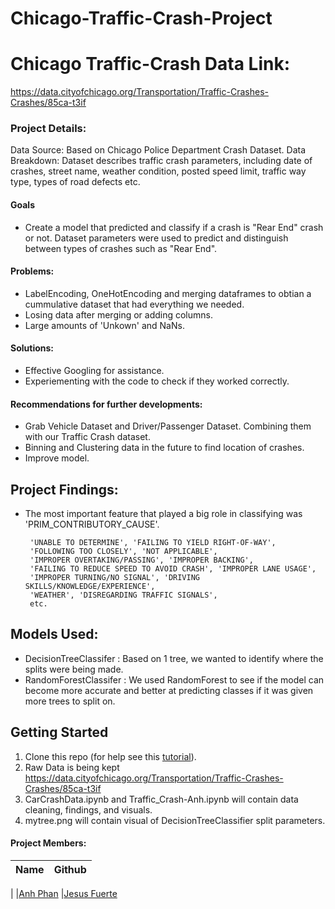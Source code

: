# Chicago-Traffic-Crash-Project


# Chicago Traffic-Crash Data Link:
https://data.cityofchicago.org/Transportation/Traffic-Crashes-Crashes/85ca-t3if



### Project Details:
Data Source: Based on Chicago Police Department Crash Dataset. 
Data Breakdown: Dataset describes traffic crash parameters, including date of crashes, street name, weather condition, posted speed limit, traffic way type, types of road defects etc. 


#### Goals  
- Create a model that predicted and classify if a crash is "Rear End" crash or not. Dataset parameters were used to predict and distinguish between types of crashes such as "Rear End". 

#### Problems:
- LabelEncoding, OneHotEncoding and merging dataframes to obtian a cummulative dataset that had everything we needed.
- Losing data after merging or adding columns. 
- Large amounts of 'Unkown' and NaNs.

#### Solutions:
- Effective Googling for assistance.
- Experiementing with the code to check if they worked correctly. 

#### Recommendations for further developments:
- Grab Vehicle Dataset and Driver/Passenger Dataset. Combining them with our Traffic Crash dataset. 
- Binning and Clustering data in the future to find location of crashes.
- Improve model.


  
## Project Findings:
- The most important feature that played a big role in classifying was 'PRIM_CONTRIBUTORY_CAUSE'.

       'UNABLE TO DETERMINE', 'FAILING TO YIELD RIGHT-OF-WAY',
       'FOLLOWING TOO CLOSELY', 'NOT APPLICABLE',
       'IMPROPER OVERTAKING/PASSING', 'IMPROPER BACKING',
       'FAILING TO REDUCE SPEED TO AVOID CRASH', 'IMPROPER LANE USAGE',
       'IMPROPER TURNING/NO SIGNAL', 'DRIVING SKILLS/KNOWLEDGE/EXPERIENCE',
       'WEATHER', 'DISREGARDING TRAFFIC SIGNALS',
       etc.

## Models Used:
- DecisionTreeClassifer : Based on 1 tree, we wanted to identify where the splits were being made.
- RandomForestClassifer : We used RandomForest to see if the model can become more accurate and better at predicting classes if it was given more trees to split on. 


## Getting Started

1. Clone this repo (for help see this [tutorial](https://help.github.com/articles/cloning-a-repository/)).
2. Raw Data is being kept https://data.cityofchicago.org/Transportation/Traffic-Crashes-Crashes/85ca-t3if
3. CarCrashData.ipynb and Traffic_Crash-Anh.ipynb will contain data cleaning, findings, and visuals. 
4. mytree.png will contain visual of DecisionTreeClassifier split parameters.



#### Project Members:

|Name     |  Github   | 
|---------|-----------------|
|
|[Anh Phan](https://github.com/anhbiphan)
|[Jesus Fuerte](https://github.com/jesus12279)


